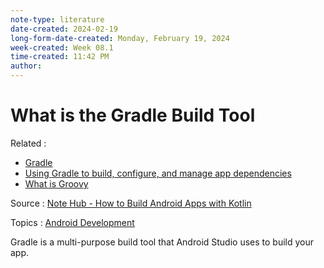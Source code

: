 ```yaml
---
note-type: literature
date-created: 2024-02-19
long-form-date-created: Monday, February 19, 2024
week-created: Week 08.1
time-created: 11:42 PM
author:
---
```


# What is the Gradle Build Tool

Related :

- [Gradle](Gradle)
- [Using Gradle to build, configure, and manage app dependencies](Using%20Gradle%20to%20build,%20configure,%20and%20manage%20app%20dependencies.md)
- [What is Groovy](What%20is%20Groovy.md)

Source : [Note Hub - How to Build Android Apps with Kotlin](Note%20Hub%20-%20How%20to%20Build%20Android%20Apps%20with%20Kotlin.md)

Topics : [Android Development](../../4-hub-notes-🚉/Android%20Development.md)

Gradle is a multi-purpose build tool that Android Studio uses to build your app.
